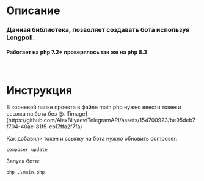 <h1>Описание</h1>
<h3>Данная библиотека, позволяет создавать бота используя Longpoll.</h3>
<h4>Работает на php 7.2+ проверялось так же на php 8.3</h4>
<br>
<h1>Инструкция</h1>
В корневой папке проекта в файле main.php нужно ввести токен и ссылка на бота без @.
![image](https://github.com/AlexBilyaev/TelegramAPI/assets/154700923/be95deb7-f704-40ac-81f5-cb17ffa2f7fa)

Как добавили токен и ссылку на бота нужно обновить composer:
```
composer update
```
Запуск бота:
```
php .\main.php
```



